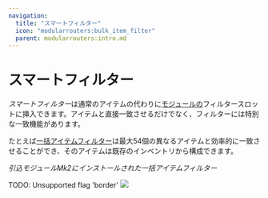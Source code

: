 ```yaml
---
navigation:
  title: "スマートフィルター"
  icon: "modularrouters:bulk_item_filter"
  parent: modularrouters:intro.md
---
```


# スマートフィルター

*スマートフィルター*は通常のアイテムの代わりに[モジュールの](./modules.md)フィルタースロットに挿入できます。アイテムと直接一致させるだけでなく、フィルターには特別な一致機能があります。

たとえば[一括アイテムフィルター](../bulk_item.md)は最大54個の異なるアイテムと効率的に一致させることができ、そのアイテムは既存のインベントリから構成できます。

*引込モジュールMk2にインストールされた一括アイテムフィルター*

TODO: Unsupported flag 'border'
![](bulk_filter.png)

